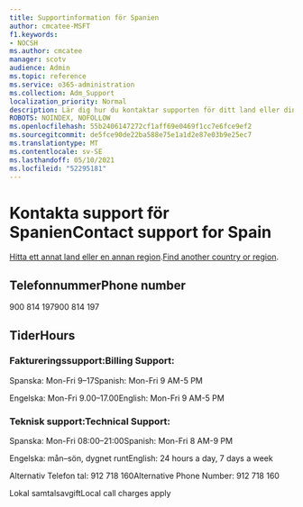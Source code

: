 ```yaml
---
title: Supportinformation för Spanien
author: cmcatee-MSFT
f1.keywords:
- NOCSH
ms.author: cmcatee
manager: scotv
audience: Admin
ms.topic: reference
ms.service: o365-administration
ms.collection: Adm_Support
localization_priority: Normal
description: Lär dig hur du kontaktar supporten för ditt land eller din region.
ROBOTS: NOINDEX, NOFOLLOW
ms.openlocfilehash: 55b2406147272cf1aff69e0469f1cc7e6fce9ef2
ms.sourcegitcommit: de5fce90de22ba588e75e1a1d2e87e03b9e25ec7
ms.translationtype: MT
ms.contentlocale: sv-SE
ms.lasthandoff: 05/10/2021
ms.locfileid: "52295181"
---
```

# <a name="contact-support-for-spain"></a><span data-ttu-id="3c149-103">Kontakta support för Spanien</span><span class="sxs-lookup"><span data-stu-id="3c149-103">Contact support for Spain</span></span>

<span data-ttu-id="3c149-104">[Hitta ett annat land eller en annan region](../../business-video/get-help-support.md).</span><span class="sxs-lookup"><span data-stu-id="3c149-104">[Find another country or region](../../business-video/get-help-support.md).</span></span>

## <a name="phone-number"></a><span data-ttu-id="3c149-105">Telefonnummer</span><span class="sxs-lookup"><span data-stu-id="3c149-105">Phone number</span></span>
<span data-ttu-id="3c149-106">900 814 197</span><span class="sxs-lookup"><span data-stu-id="3c149-106">900 814 197</span></span>

## <a name="hours"></a><span data-ttu-id="3c149-107">Tider</span><span class="sxs-lookup"><span data-stu-id="3c149-107">Hours</span></span>
### <a name="billing-support"></a><span data-ttu-id="3c149-108">Faktureringssupport:</span><span class="sxs-lookup"><span data-stu-id="3c149-108">Billing Support:</span></span>

<span data-ttu-id="3c149-109">Spanska: Mon-Fri 9–17</span><span class="sxs-lookup"><span data-stu-id="3c149-109">Spanish: Mon-Fri 9 AM-5 PM</span></span>

<span data-ttu-id="3c149-110">Engelska: Mon-Fri 9.00–17.00</span><span class="sxs-lookup"><span data-stu-id="3c149-110">English: Mon-Fri 9 AM-5 PM</span></span>

### <a name="technical-support"></a><span data-ttu-id="3c149-111">Teknisk support:</span><span class="sxs-lookup"><span data-stu-id="3c149-111">Technical Support:</span></span>

<span data-ttu-id="3c149-112">Spanska: Mon-Fri 08:00–21:00</span><span class="sxs-lookup"><span data-stu-id="3c149-112">Spanish: Mon-Fri 8 AM-9 PM</span></span>

<span data-ttu-id="3c149-113">Engelska: mån–sön, dygnet runt</span><span class="sxs-lookup"><span data-stu-id="3c149-113">English: 24 hours a day, 7 days a week</span></span>

<span data-ttu-id="3c149-114">Alternativ Telefon tal: 912 718 160</span><span class="sxs-lookup"><span data-stu-id="3c149-114">Alternative Phone Number: 912 718 160</span></span>

<span data-ttu-id="3c149-115">Lokal samtalsavgift</span><span class="sxs-lookup"><span data-stu-id="3c149-115">Local call charges apply</span></span>
